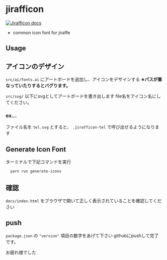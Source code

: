 # jirafficon
[![Jirafficon docs](https://img.shields.io/badge/jirafficon-click_to_see_icons-ffb600.svg?style=for-the-badge)](https://jiraffeinc.github.io/jirafficon/docs/)
* common icon font for jiraffe
## Usage
## アイコンのデザイン
`src/ai/fonts.ai` にアートボードを追加し、アイコンをデザインする
**※パスが重なっていたりするとバグります。**

`src/svg/` 以下にsvgとしてアートボードを書き出します
file名をアイコン名にしてください。
### ex...
ファイル名を `tel.svg` とすると、
`.jirafficon-tel` で呼び出せるようになります


## Generate Icon Font
ターミナルで下記コマンドを実行
```
  yarn run generate-icons
```

## 確認
`docs/index.html` をブラウザで開いて正しく表示されていることを確認してください

## push
`package.json` の `"version"` 項目の数字をあげて下さい
githubにpushして完了です。

お疲れ様でした
